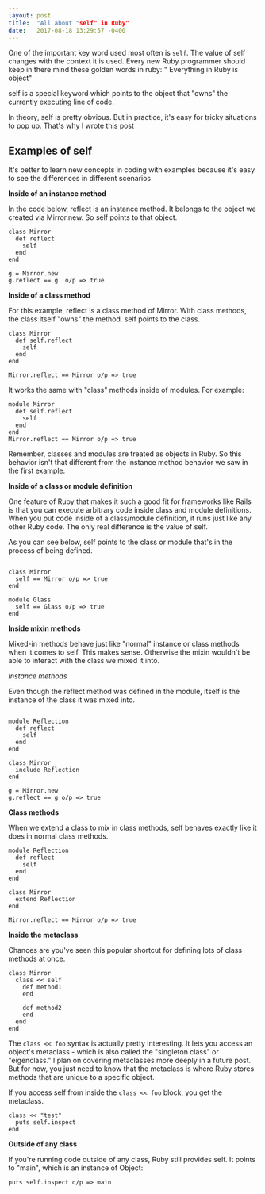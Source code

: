 ```yaml
---
layout: post
title:  "All about "self" in Ruby"
date:   2017-08-18 13:29:57 -0400
---
```



One of the important key word used most often is `self`. The value of self changes with the context it is used. Every new Ruby programmer should keep in there mind these golden words in ruby: " Everything in Ruby is object"  

self is a special keyword which points to the object that "owns" the currently executing line of code.

In theory, self is pretty obvious. But in practice, it's easy for tricky situations to pop up. That's why I wrote this post

## Examples of self

It's better to learn new concepts in coding with examples because it's easy to see the differences in different scenarios

**Inside of an instance method**

In the code below, reflect is an instance method. It belongs to the object we created via Mirror.new. So self points to that object.

```
class Mirror
  def reflect
    self
  end
end

g = Mirror.new
g.reflect == g  o/p => true
```

**Inside of a class method**

For this example, reflect is a class method of Mirror. With class methods, the class itself "owns" the method. self points to the class.

```
class Mirror
  def self.reflect
    self
  end
end

Mirror.reflect == Mirror o/p => true
```

It works the same with "class" methods inside of modules. For example:

```
module Mirror
  def self.reflect
    self
  end
end 
Mirror.reflect == Mirror o/p => true
```

Remember, classes and modules are treated as objects in Ruby. So this behavior isn't that different from the instance method behavior we saw in the first example.

**Inside of a class or module definition**

One feature of Ruby that makes it such a good fit for frameworks like Rails is that you can execute arbitrary code inside class and module definitions. When you put code inside of a class/module definition, it runs just like any other Ruby code. The only real difference is the value of self.

As you can see below, self points to the class or module that's in the process of being defined.
```

class Mirror
  self == Mirror o/p => true
end 

module Glass
  self == Glass o/p => true
end 
```

**Inside mixin methods**

Mixed-in methods behave just like "normal" instance or class methods when it comes to self. This makes sense. Otherwise the mixin wouldn't be able to interact with the class we mixed it into.

*Instance methods*

Even though the reflect method was defined in the module, itself is the instance of the class it was mixed into.

```

module Reflection
  def reflect
    self
  end
end 
```

```
class Mirror
  include Reflection
end

g = Mirror.new
g.reflect == g o/p => true
```

**Class methods**

When we extend a class to mix in class methods, self behaves exactly like it does in normal class methods.

```
module Reflection
  def reflect
    self
  end
end 

class Mirror
  extend Reflection
end

Mirror.reflect == Mirror o/p => true
```

**Inside the metaclass**

Chances are you've seen this popular shortcut for defining lots of class methods at once.

```
class Mirror
  class << self 
    def method1
    end

    def method2
    end
  end
end
```

The `class << foo` syntax is actually pretty interesting. It lets you access an object's metaclass - which is also called the "singleton class" or "eigenclass." I plan on covering metaclasses more deeply in a future post. But for now, you just need to know that the metaclass is where Ruby stores methods that are unique to a specific object.

If you access self from inside the `class << foo` block, you get the metaclass.

```
class << "test"
  puts self.inspect
end
```


**Outside of any class**

If you're running code outside of any class, Ruby still provides self. It points to "main", which is an instance of Object:

`puts self.inspect o/p => main`



